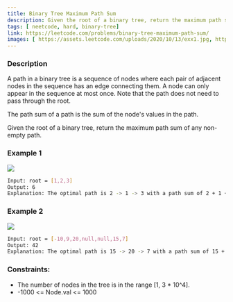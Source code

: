 ```yaml
---
title: Binary Tree Maximum Path Sum
description: Given the root of a binary tree, return the maximum path sum of any non-empty path.
tags: [ neetcode, hard, binary-tree]
link: https://leetcode.com/problems/binary-tree-maximum-path-sum/
images: [ https://assets.leetcode.com/uploads/2020/10/13/exx1.jpg, https://assets.leetcode.com/uploads/2020/10/13/exx2.jpg ]
---
```


### Description

A path in a binary tree is a sequence of nodes where each pair of adjacent nodes in the sequence has an edge connecting them. A node can only appear in the sequence at most once. Note that the path does not need to pass through the root.

The path sum of a path is the sum of the node's values in the path.

Given the root of a binary tree, return the maximum path sum of any non-empty path.

### Example 1

![](https://assets.leetcode.com/uploads/2020/10/13/exx1.jpg)

```bash
Input: root = [1,2,3]
Output: 6
Explanation: The optimal path is 2 -> 1 -> 3 with a path sum of 2 + 1 + 3 = 6.
```

### Example 2

![](https://assets.leetcode.com/uploads/2020/10/13/exx2.jpg)

```bash
Input: root = [-10,9,20,null,null,15,7]
Output: 42
Explanation: The optimal path is 15 -> 20 -> 7 with a path sum of 15 + 20 + 7 = 42.
```

### Constraints:

- The number of nodes in the tree is in the range [1, 3 * 10^4]. 
- -1000 <= Node.val <= 1000
